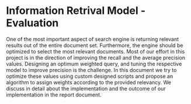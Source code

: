 # Information Retrival Model -  Evaluation

One of the most important aspect of search engine is returning relevant results out of the entire document set. Furthermore, the engine should be optimized to select the most relevant documents. Most of our effort in this project is in the direction of improving the recall and the average precision values. Designing an optimum weighted query, and tuning the respective model to improve precision is the challenge. In this document we try to optimize these values using custom designed scripts and propose an algorithm to assign weights according to the provided relevancy. We discuss in detail about the implementation and the outcome of our implementation in the report document.
